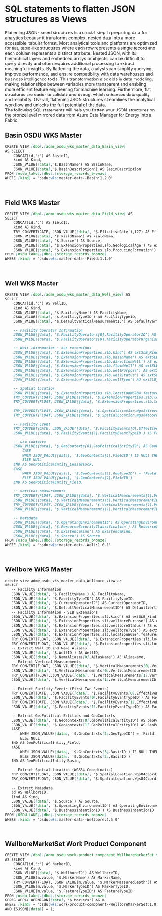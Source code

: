 # SQL statements to flatten JSON structures as Views
Flattening JSON-based structures is a crucial step in preparing data for analytics because it transforms complex, nested data into a more accessible, tabular format. Most analytical tools and platforms are optimized for flat, table-like structures where each row represents a single record and each column represents a distinct attribute. Nested JSON, with its hierarchical layers and embedded arrays or objects, can be difficult to query directly and often requires additional processing to extract meaningful insights. By flattening the data, analysts can simplify querying, improve performance, and ensure compatibility with data warehouses and business intelligence tools. This transformation also aids in data modeling, making relationships between variables more transparent and enabling more efficient feature engineering for machine learning. Furthermore, flat structures are easier to validate and debug, which enhances data quality and reliability. Overall, flattening JSON structures streamlines the analytical workflow and unlocks the full potential of the data.
<br>
The following SQL statements will help you flatten your JSON structures on the bronze level mirrored data from Azure Data Manager for Energy into a Fabric
<br>

## Basin OSDU WKS Master

```markdown
CREATE VIEW [dbo].[adme_osdu_wks_master_data_Basin_view]
AS SELECT
    CONCAT(id,':') AS BasinID,
    kind AS Kind,
    JSON_VALUE([data],'$.BasinName') AS BasinName,
    JSON_VALUE([data],'$.BasinDescription') AS BasinDescription
FROM [osdu_lake].[dbo].[storage_records_bronze]
WHERE [kind] = 'osdu:wks:master-data--Basin:1.2.0'
```

<br>

## Field WKS Master

```markdown
CREATE VIEW [dbo].[adme_osdu_wks_master_data_Field_view] AS
SELECT
    CONCAT(id,':') AS FieldID,
    kind AS Kind,
    TRY_CONVERT(DATE, JSON_VALUE([data], '$.EffectiveDate'),127) AS EffectiveDate,
    JSON_VALUE([data], '$.FieldName') AS FieldName,
    JSON_VALUE([data], '$.Source') AS Source,
    JSON_VALUE([data], '$.ExtensionProperties.slb.GeologicalAge') AS extSLB_GeologicalAge,
    JSON_VALUE([data], '$.ExtensionProperties.slb.ProducingFormation') AS extSLB_ProducingFormation
FROM [osdu_lake].[dbo].[storage_records_bronze]
WHERE [kind] = 'osdu:wks:master-data--Field:1.1.0'
```

<br>

## Well WKS Master

```markdown
CREATE VIEW [dbo].[adme_osdu_wks_master_data_Well_view] AS
SELECT
    CONCAT(id,':') AS WellID,
    kind AS Kind,
    JSON_VALUE([data], '$.FacilityName') AS FacilityName,
    JSON_VALUE([data], '$.FacilityTypeID') AS FacilityTypeID,
    JSON_VALUE([data], '$.DefaultVerticalMeasurementID') AS DefaultVerticalMeasurementID,

    -- Facility Operator Information
    JSON_VALUE([data], '$.FacilityOperators[0].FacilityOperatorID') AS FacilityOperatorID,
    JSON_VALUE([data], '$.FacilityOperators[0].FacilityOperatorOrganisationID') AS FacilityOperatorOrganisationID,

    -- Well Information - SLB Extensions
    JSON_VALUE([data], '$.ExtensionProperties.slb.kind') AS extSLB_Kind,
    JSON_VALUE([data], '$.ExtensionProperties.slb.basinName') AS extSLB_BasinName,
    JSON_VALUE([data], '$.ExtensionProperties.slb.directionWell') AS extSLB_DirectionWell,
    JSON_VALUE([data], '$.ExtensionProperties.slb.fluidWell') AS extSLB_FluidWell,
    JSON_VALUE([data], '$.ExtensionProperties.slb.wellPurpose') AS extSLB_WellPurpose,
    JSON_VALUE([data], '$.ExtensionProperties.slb.wellStatus') AS extSLB_WellStatus,
    JSON_VALUE([data], '$.ExtensionProperties.slb.wellType') AS extSLB_WellType,

    -- Spatial Location
    JSON_VALUE([data], '$.ExtensionProperties.slb.locationWGS84.features[0].geometry.type') AS GeometryType,
    TRY_CONVERT(FLOAT, JSON_VALUE([data], '$.ExtensionProperties.slb.locationWGS84.features[0].geometry.coordinates[0]')) AS Longitude,
    TRY_CONVERT(FLOAT, JSON_VALUE([data], '$.ExtensionProperties.slb.locationWGS84.features[0].geometry.coordinates[1]')) AS Latitude,
    
    TRY_CONVERT(FLOAT, JSON_VALUE([data], '$.SpatialLocation.Wgs84Coordinates.features[0].geometry.coordinates[0]')) AS SpatialLongitude,
    TRY_CONVERT(FLOAT, JSON_VALUE([data], '$.SpatialLocation.Wgs84Coordinates.features[0].geometry.coordinates[1]')) AS SpatialLatitude,

    -- Facility Event
    TRY_CONVERT(DATE, JSON_VALUE([data], '$.FacilityEvents[0].EffectiveDateTime'), 127) AS FacilityEventDate_Spud,
    JSON_VALUE([data], '$.FacilityEvents[0].FacilityEventTypeID') AS FacilityEventType_Spud,

    -- Geo Contexts
    JSON_VALUE([data], '$.GeoContexts[0].GeoPoliticalEntityID') AS GeoPoliticalEntity_Country,
        CASE 
        WHEN JSON_VALUE([data], '$.GeoContexts[1].FieldID') IS NULL THEN JSON_VALUE([data], '$.GeoContexts[1].GeoPoliticalEntityID') 
        ELSE NULL
    END AS GeoPoliticalEntity_LeaseBlock,
    CASE 
        WHEN JSON_VALUE([data], '$.GeoContexts[1].GeoTypeID') = 'Field' THEN JSON_VALUE([data], '$.GeoContexts[1].FieldID')
        ELSE JSON_VALUE([data], '$.GeoContexts[2].FieldID')
    END AS GeoPoliticalEntity_Field,

    -- Vertical Measurements
    TRY_CONVERT(FLOAT, JSON_VALUE([data], '$.VerticalMeasurements[0].VerticalMeasurement')) AS VerticalMeasurement_REF,
    JSON_VALUE([data], '$.VerticalMeasurements[0].VerticalMeasurementID') AS VerticalMeasurementID_REF,
    TRY_CONVERT(FLOAT, JSON_VALUE([data], '$.VerticalMeasurements[1].VerticalMeasurement')) AS VerticalMeasurement_WH_ELEV,
    JSON_VALUE([data], '$.VerticalMeasurements[1].VerticalMeasurementID') AS VerticalMeasurementID_ELEV,

    -- Metadata
    JSON_VALUE([data], '$.OperatingEnvironmentID') AS OperatingEnvironmentID,
    JSON_VALUE([data], '$.ResourceSecurityClassification') AS ResourceSecurityClassification,
    JSON_VALUE([data], '$.ExistenceKind') AS ExistenceKind,
    JSON_VALUE([data], '$.Source') AS Source
FROM [osdu_lake].[dbo].[storage_records_bronze]
WHERE [kind] = 'osdu:wks:master-data--Well:1.0.0'
```

<br>

## Wellbore WKS Master

```markdown
create view adme_osdu_wks_master_data_Wellbore_view as
SELECT
   -- Facility Information
   JSON_VALUE([data], '$.FacilityName') AS FacilityName,
   JSON_VALUE([data], '$.FacilityTypeID') AS FacilityTypeID,
   JSON_VALUE([data], '$.CurrentOperatorID') AS CurrentOperatorID,
   JSON_VALUE([data], '$.DefaultVerticalMeasurementID') AS DefaultVerticalMeasurementID,
   -- Facility Information - SLB Extensions
   JSON_VALUE([data], '$.ExtensionProperties.slb.kind') AS extSLB_Kind,
   JSON_VALUE([data], '$.ExtensionProperties.slb.wellborePurpose') AS extSLB_WellborePurpose,
   JSON_VALUE([data], '$.ExtensionProperties.slb.wellboreStatus') AS extSLB_WellboreStatus,
   JSON_VALUE([data], '$.ExtensionProperties.slb.wellboreType') AS extSLB_WellboreType,
   JSON_VALUE([data], '$.ExtensionProperties.slb.locationWGS84.features[0].geometry.type') AS extSLB_GeometryType,
   TRY_CONVERT(FLOAT, JSON_VALUE([data], '$.ExtensionProperties.slb.locationWGS84.features[0].geometry.coordinates[0]')) AS extSLB_Longitude,
   TRY_CONVERT(FLOAT, JSON_VALUE([data], '$.ExtensionProperties.slb.locationWGS84.features[0].geometry.coordinates[1]')) AS extSLB_Latitude,
   -- Extract Well ID and Name Aliases
   JSON_VALUE([data], '$.WellID') AS WellID,
   JSON_VALUE([data], '$.NameAliases[0].AliasName') AS AliasName,
   -- Extract Vertical Measurements
   TRY_CONVERT(FLOAT, JSON_VALUE([data], '$.VerticalMeasurements[0].VerticalMeasurement')) AS VerticalMeasurement_REF,
   JSON_VALUE([data], '$.VerticalMeasurements[0].VerticalMeasurementID') AS VerticalMeasurementID1,
   TRY_CONVERT(FLOAT,JSON_VALUE([data], '$.VerticalMeasurements[1].VerticalMeasurement')) AS VerticalMeasurement_TotalDepth,
   JSON_VALUE([data], '$.VerticalMeasurements[1].VerticalMeasurementID') AS VerticalMeasurementID2,
 
   -- Extract Facility Events (First Two Events)
   TRY_CONVERT(DATE, JSON_VALUE([data], '$.FacilityEvents[0].EffectiveDateTime'), 127) AS FacilityEventDate_Spud,
   JSON_VALUE([data], '$.FacilityEvents[0].FacilityEventTypeID') AS FacilityEvent1Type,
   TRY_CONVERT(DATE, JSON_VALUE([data], '$.FacilityEvents[1].EffectiveDateTime'), 127) AS FacilityEventDate_Completion,
   JSON_VALUE([data], '$.FacilityEvents[1].FacilityEventTypeID') AS FacilityEvent2Type,
 
   -- Extract GeoPolitical Entities and GeoContexts
   JSON_VALUE([data], '$.GeoContexts[0].GeoPoliticalEntityID') AS GeoPoliticalEntity_Country,
   JSON_VALUE([data], '$.GeoContexts[1].GeoPoliticalEntityID') AS GeoPoliticalEntity_LeaseBlock,
   CASE 
       WHEN JSON_VALUE([data], '$.GeoContexts[2].GeoTypeID') = 'Field' THEN JSON_VALUE([data], '$.GeoContexts[2].FieldID')
       ELSE NULL
   END AS GeoPoliticalEntity_Field,
   CASE 
       WHEN JSON_VALUE([data], '$.GeoContexts[3].BasinID') IS NULL THEN JSON_VALUE([data], '$.GeoContexts[2].BasinID')
       ELSE JSON_VALUE([data], '$.GeoContexts[3].BasinID')
   END AS GeoPoliticalEntity_Basin,
 
   -- Extract Spatial Location (WGS84 Coordinates)
   TRY_CONVERT(FLOAT, JSON_VALUE([data], '$.SpatialLocation.Wgs84Coordinates.features[0].geometry.coordinates[0]')) AS SpatialLongitude,
   TRY_CONVERT(FLOAT, JSON_VALUE([data], '$.SpatialLocation.Wgs84Coordinates.features[0].geometry.coordinates[1]')) AS SpatialLatitude,
 
   -- Extract Metadata
   id AS WellboreID,
   kind AS Kind,
   JSON_VALUE([data], '$.Source') AS Source,
   JSON_VALUE([data], '$.OperatingEnvironmentID') AS OperatingEnvironmentID,
   JSON_VALUE([data], '$.BusinessIntentionID') AS BusinessIntentionID
FROM [OSDU_LAKE].[dbo].[storage_records_bronze]
WHERE [kind] = 'osdu:wks:master-data--Wellbore:1.5.0'
```

<br>

## WellboreMarketSet Work Product Component

```markdown
CREATE VIEW [dbo].[adme_osdu_work-product_component_WellboreMarkerSet_view]
AS SELECT
    CONCAT(id,':') AS MarkerID,
    kind AS Kind,
    JSON_VALUE([data], '$.WellboreID') AS WellboreID,
    JSON_VALUE(m.value, '$.MarkerName') AS MarkerName,
    TRY_CONVERT(FLOAT, JSON_VALUE(m.value, '$.MarkerMeasuredDepth')) AS MarkerMeasuredDepth,
    JSON_VALUE(m.value, '$.MarkerTypeID') AS MarkerTypeID,
    JSON_VALUE(m.value, '$.FeatureTypeID') AS FeatureTypeID
FROM [osdu_lake].[dbo].[storage_records_bronze]
CROSS APPLY OPENJSON([data], '$.Markers') AS m
WHERE [kind] = 'osdu:wks:work-product-component--WellboreMarkerSet:1.0.0'
AND ISJSON([data]) = 1;
```

